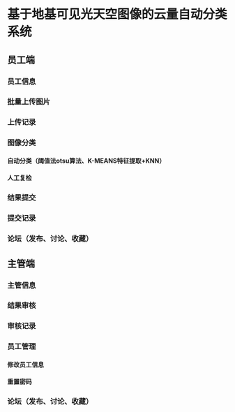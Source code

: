 # 基于地基可见光天空图像的云量自动分类系统
## 员工端
### 员工信息
### 批量上传图片
### 上传记录
### 图像分类
#### 自动分类（阈值法otsu算法、K-MEANS特征提取+KNN）
#### 人工复检
###  结果提交
###  提交记录
###  论坛（发布、讨论、收藏）




##  主管端
### 主管信息
### 结果审核
### 审核记录


### 员工管理
#### 修改员工信息
#### 重置密码
###  论坛（发布、讨论、收藏）